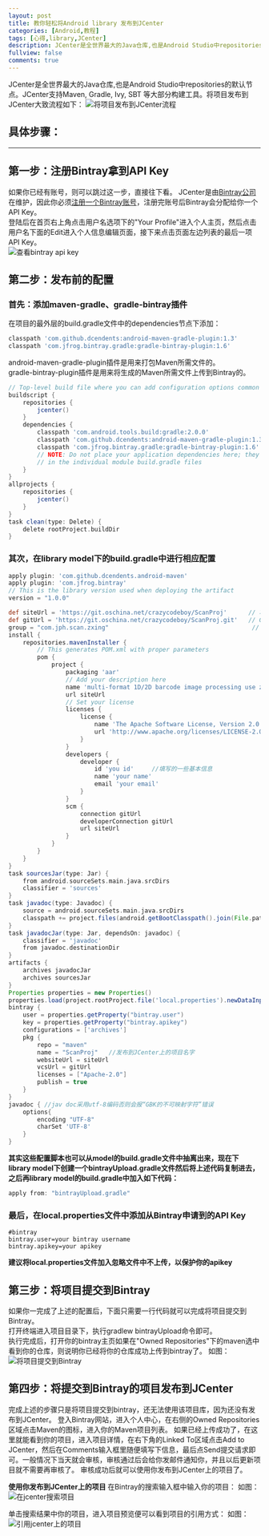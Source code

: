 ```yaml
---
layout: post
title: 教你轻松将Android library 发布到JCenter
categories: [Android,教程]
tags: [心得,library,JCenter]
description: JCenter是全世界最大的Java仓库,也是Android Studio中repositories的默认节点。JCenter支持Maven, Gradle, Ivy, SBT 等大部分构建工具。将项目发布到JCenter大致流程如下  
fullview: false
comments: true
---
```



JCenter是全世界最大的Java仓库,也是Android Studio中repositories的默认节点。JCenter支持Maven, Gradle, Ivy, SBT 等大部分构建工具。将项目发布到JCenter大致流程如下：
![将项目发布到JCenter流程](http://img.blog.csdn.net/20160514171659774)

## 具体步骤：  
----

## 第一步：注册Bintray拿到API Key  
如果你已经有账号，则可以跳过这一步，直接往下看。
JCenter是由[Bintray公司](https://bintray.com/)在维护，因此你必须[注册一个Bintray账号](https://bintray.com/)，注册完账号后Bintray会分配给你一个API Key。  
登陆后在首页右上角点击用户名选项下的"Your Profile"进入个人主页，然后点击用户名下面的Edit进入个人信息编辑页面，接下来点击页面左边列表的最后一项API Key。  
![查看bintray api key](http://img.blog.csdn.net/20160514172040901)

## 第二步：发布前的配置

### 首先：添加maven-gradle、gradle-bintray插件  
在项目的最外层的build.gradle文件中的dependencies节点下添加：

```groovy
classpath 'com.github.dcendents:android-maven-gradle-plugin:1.3'   
classpath 'com.jfrog.bintray.gradle:gradle-bintray-plugin:1.6'
```
android-maven-gradle-plugin插件是用来打包Maven所需文件的。  
gradle-bintray-plugin插件是用来将生成的Maven所需文件上传到Bintray的。  

```groovy  
// Top-level build file where you can add configuration options common to all sub-projects/modules.
buildscript {
    repositories {
        jcenter()
    }
    dependencies {
        classpath 'com.android.tools.build:gradle:2.0.0'
        classpath 'com.github.dcendents:android-maven-gradle-plugin:1.3'
        classpath 'com.jfrog.bintray.gradle:gradle-bintray-plugin:1.6'
        // NOTE: Do not place your application dependencies here; they belong
        // in the individual module build.gradle files
    }
}
allprojects {
    repositories {
        jcenter()
    }
}
task clean(type: Delete) {
    delete rootProject.buildDir
}   
```       


### 其次，在library model下的build.gradle中进行相应配置      

```groovy     
apply plugin: 'com.github.dcendents.android-maven'
apply plugin: 'com.jfrog.bintray'
// This is the library version used when deploying the artifact
version = "1.0.0"

def siteUrl = 'https://git.oschina.net/crazycodeboy/ScanProj'      // 项目的主页
def gitUrl = 'https://git.oschina.net/crazycodeboy/ScanProj.git'   // Git仓库的url
group = "com.jph.scan.zxing"                                        // Maven Group ID for the artifact，一般填你唯一的包名
install {
    repositories.mavenInstaller {
        // This generates POM.xml with proper parameters
        pom {
            project {
                packaging 'aar'
                // Add your description here
                name 'multi-format 1D/2D barcode image processing use zxing.'
                url siteUrl
                // Set your license
                licenses {
                    license {
                        name 'The Apache Software License, Version 2.0'
                        url 'http://www.apache.org/licenses/LICENSE-2.0.txt'
                    }
                }
                developers {
                    developer {
                        id 'you id'		//填写的一些基本信息
                        name 'your name'
                        email 'your email'
                    }
                }
                scm {
                    connection gitUrl
                    developerConnection gitUrl
                    url siteUrl
                }
            }
        }
    }
}
task sourcesJar(type: Jar) {
    from android.sourceSets.main.java.srcDirs
    classifier = 'sources'
}
task javadoc(type: Javadoc) {
    source = android.sourceSets.main.java.srcDirs
    classpath += project.files(android.getBootClasspath().join(File.pathSeparator))
}
task javadocJar(type: Jar, dependsOn: javadoc) {
    classifier = 'javadoc'
    from javadoc.destinationDir
}
artifacts {
    archives javadocJar
    archives sourcesJar
}
Properties properties = new Properties()
properties.load(project.rootProject.file('local.properties').newDataInputStream())
bintray {
    user = properties.getProperty("bintray.user")
    key = properties.getProperty("bintray.apikey")
    configurations = ['archives']
    pkg {
        repo = "maven"
        name = "ScanProj"	//发布到JCenter上的项目名字
        websiteUrl = siteUrl
        vcsUrl = gitUrl
        licenses = ["Apache-2.0"]
        publish = true
    }
}
javadoc { //jav doc采用utf-8编码否则会报“GBK的不可映射字符”错误
    options{
        encoding "UTF-8"
        charSet 'UTF-8'
    }
}    

```

**其实这些配置脚本也可以从model的build.gradle文件中抽离出来，现在下library model下创建一个bintrayUpload.gradle文件然后将上述代码复制进去，之后再library model的build.gradle中加入如下代码：**     

```groovy
apply from: "bintrayUpload.gradle"  
```

### 最后，在local.properties文件中添加从Bintray申请到的API Key     

```properties
#bintray
bintray.user=your bintray username
bintray.apikey=your apikey
```

**建议将local.properties文件加入忽略文件中不上传，以保护你的apikey**  

## 第三步：将项目提交到Bintray  
如果你一完成了上述的配置后，下面只需要一行代码就可以完成将项目提交到Bintray。  
打开终端进入项目目录下，执行gradlew bintrayUpload命令即可。  
执行完成后，打开你的bintray主页如果在"Owned Repositories"下的maven选中看到你的仓库，则说明你已经将你的仓库成功上传到bintray了。
如图：
![将项目提交到Bintray](http://img.blog.csdn.net/20160514171244554)

## 第四步：将提交到Bintray的项目发布到JCenter  
完成上述的步骤只是将项目提交到bintray，还无法使用该项目库，因为还没有发布到JCenter。
登入Bintray网站，进入个人中心，在右侧的Owned Repositories区域点击Maven的图标，进入你的Maven项目列表。
如果已经上传成功了，在这里就能看到你的项目，进入项目详情，在右下角的Linked To区域点击Add to JCenter，然后在Comments输入框里随便填写下信息，最后点Send提交请求即可。一般情况下当天就会审核，审核通过后会给你发邮件通知你，并且以后更新项目就不需要再审核了。
审核成功后就可以使用你发布到JCenter上的项目了。

**使用你发布到JCenter上的项目**
在Bintray的搜索输入框中输入你的项目：
如图：
![在jcenter搜索项目](http://img.blog.csdn.net/20160514171323265)

单击搜索结果中你的项目，进入项目预览便可以看到项目的引用方式：
如图：
![引用jcenter上的项目](http://img.blog.csdn.net/20160514171336304)
